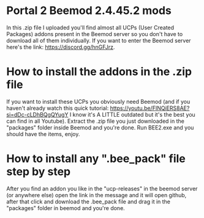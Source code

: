 # Portal 2 Beemod 2.4.45.2 mods
In this .zip file I uploaded you'll find almost all UCPs (User Created Packages) addons present in the Beemod server so you don't have to download all of them individually. If you want to enter the Beemod server here's the link: https://discord.gg/hnGFJrz.
# How to install the addons in the .zip file
If you want to install these UCPs you obviously need Beemod (and if you haven't already watch this quick tutorial: https://youtu.be/FINQiERS8AE?si=dDc-cLDhBQgQYugY I know it's A LITTLE outdated but it's the best you can find in all Youtube). Extract the .zip file you just downloaded in the "packages" folder inside Beemod and you're done. Run BEE2.exe and you should have the items, enjoy.
# How to install any ".bee_pack" file step by step
After you find an addon you like in the "ucp-releases" in the beemod server (or anywhere else) open the link in the message and it will open github, after that click and download the .bee_pack file and drag it in the "packages" folder in beemod and you're done.

